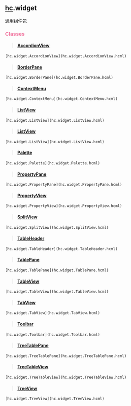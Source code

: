 
[hc](hc.hcml).widget
--------------------

通用组件包

### <span style='color:rgb(241,125,164)'>Classes</span>

>#### [AccordionView](hc.widget.AccordionView.hcml) 
 `[hc.widget.AccordionView](hc.widget.AccordionView.hcml)`

>#### [BorderPane](hc.widget.BorderPane.hcml)

`[hc.widget.BorderPane](hc.widget.BorderPane.hcml)`

>#### [ContextMenu](hc.widget.ContextMenu.hcml)

`[hc.widget.ContextMenu](hc.widget.ContextMenu.hcml)`

>#### [ListView](hc.widget.ListView.hcml)

`[hc.widget.ListView](hc.widget.ListView.hcml)`

>#### [ListView](hc.widget.ListView.hcml)

`[hc.widget.ListView](hc.widget.ListView.hcml)`

>#### [Palette](hc.widget.Palette.hcml)

`[hc.widget.Palette](hc.widget.Palette.hcml)`

>#### [PropertyPane](hc.widget.PropertyPane.hcml)

`[hc.widget.PropertyPane](hc.widget.PropertyPane.hcml)`

>#### [PropertyView](hc.widget.PropertyView.hcml)

`[hc.widget.PropertyView](hc.widget.PropertyView.hcml)`

>#### [SplitView](hc.widget.SplitView.hcml)

`[hc.widget.SplitView](hc.widget.SplitView.hcml)`

>#### [TableHeader](hc.widget.TableHeader.hcml)

`[hc.widget.TableHeader](hc.widget.TableHeader.hcml)`

>#### [TablePane](hc.widget.TablePane.hcml)

`[hc.widget.TablePane](hc.widget.TablePane.hcml)`

>#### [TableView](hc.widget.TableView.hcml)

`[hc.widget.TableView](hc.widget.TableView.hcml)`

>#### [TabView](hc.widget.TabView.hcml)

`[hc.widget.TabView](hc.widget.TabView.hcml)`

>#### [Toolbar](hc.widget.Toolbar.hcml)

`[hc.widget.Toolbar](hc.widget.Toolbar.hcml)`

>#### [TreeTablePane](hc.widget.TreeTablePane.hcml)

`[hc.widget.TreeTablePane](hc.widget.TreeTablePane.hcml)`

>#### [TreeTableView](hc.widget.TreeTableView.hcml)

`[hc.widget.TreeTableView](hc.widget.TreeTableView.hcml)`

>#### [TreeView](hc.widget.TreeView.hcml)

`[hc.widget.TreeView](hc.widget.TreeView.hcml)`

